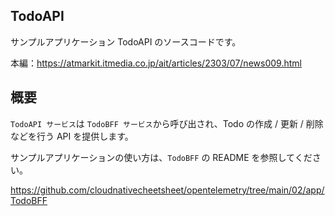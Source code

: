 ## TodoAPI
サンプルアプリケーション TodoAPI のソースコードです。

本編：https://atmarkit.itmedia.co.jp/ait/articles/2303/07/news009.html

## 概要
```TodoAPI サービス```は ```TodoBFF サービス```から呼び出され、Todo の作成 / 更新 / 削除などを行う API を提供します。

サンプルアプリケーションの使い方は、```TodoBFF``` の README を参照してください。

https://github.com/cloudnativecheetsheet/opentelemetry/tree/main/02/app/TodoBFF